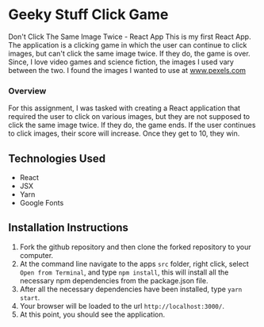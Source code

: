# Geeky Stuff Click Game
Don't Click The Same Image Twice - React App This is my first React App.  The application is a clicking game in which the user can continue to click images, but can't click the same image twice.  If they do, the game is over.  Since, I love video games and science fiction, the images I used vary between the two.  I found the images I wanted to use at www.pexels.com

### Overview
For this assignment, I was tasked with creating a React application that required the user to click on various images, but they are not supposed to click the same 
image twice. If they do, the game ends.  If the user continues to click images, their score will increase.  Once they get to 10, they win.

## Technologies Used
- React
- JSX
- Yarn
- Google Fonts

## Installation Instructions
1. Fork the github repository and then clone the forked repository to your computer.  
2. At the command line navigate to the apps `src` folder, right click, select `Open from Terminal`, and type `npm install`, this will install all the necessary npm dependencies from the package.json file.
3. After all the necessary dependencies have been installed, type `yarn start`.
4. Your browser will be loaded to the url `http://localhost:3000/`.
5. At this point, you should see the application.
